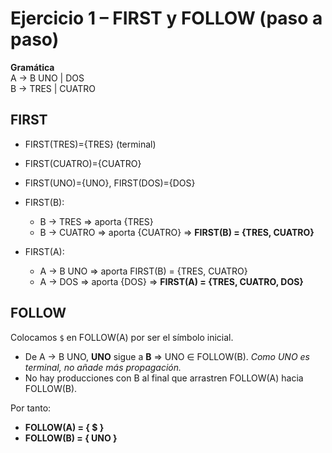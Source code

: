 # Ejercicio 1 – FIRST y FOLLOW (paso a paso)

**Gramática**  
A → B UNO | DOS  
B → TRES | CUATRO

## FIRST
- FIRST(TRES)=\{TRES\}  (terminal)
- FIRST(CUATRO)=\{CUATRO\}
- FIRST(UNO)=\{UNO\}, FIRST(DOS)=\{DOS\}

- FIRST(B):
  - B → TRES ⇒ aporta {TRES}
  - B → CUATRO ⇒ aporta {CUATRO}
  ⇒ **FIRST(B) = {TRES, CUATRO}**

- FIRST(A):
  - A → B UNO ⇒ aporta FIRST(B) = {TRES, CUATRO}
  - A → DOS   ⇒ aporta {DOS}
  ⇒ **FIRST(A) = {TRES, CUATRO, DOS}**

## FOLLOW
Colocamos `$` en FOLLOW(A) por ser el símbolo inicial.

- De A → B UNO, **UNO** sigue a **B** ⇒ UNO ∈ FOLLOW(B).
  *Como UNO es terminal, no añade más propagación.*
- No hay producciones con B al final que arrastren FOLLOW(A) hacia FOLLOW(B).

Por tanto:
- **FOLLOW(A) = { $ }**
- **FOLLOW(B) = { UNO }**

